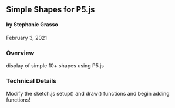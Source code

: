 ## Simple Shapes for P5.js
#### by Stephanie Grasso
February 3, 2021


### Overview
display of simple 10+ shapes using P5.js


### Technical Details

Modify the sketch.js setup() and draw() functions and begin adding functions!